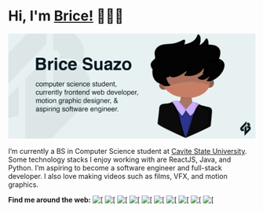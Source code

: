 # Hi, I'm [Brice!](https://www.bricesuazo.com/) 👋👨‍💻
![Brice Suazo Github Cover Photo](https://raw.githubusercontent.com/BriceSuazo/bricesuazo/main/img/Github%20Readme%20Picture.png)

I’m currently a BS in Computer Science student at [Cavite State University](https://cvsu.edu.ph/). Some technology stacks I enjoy working with are ReactJS, Java, and Python. I’m aspiring to become a software engineer and full-stack developer. I also love making videos such as films, VFX, and motion graphics.

**Find me around the web:**
[![\[](https://github.com/BriceSuazo/bricesuazo/blob/main/img/envelope-solid-24.png?raw=true)](mailto:contact@bricesuazo.com) [![\[](https://github.com/BriceSuazo/bricesuazo/blob/main/img/world-regular-24.png?raw=true)](https://www.bricesuazo.com/) [![\[](https://github.com/BriceSuazo/bricesuazo/blob/main/img/youtube-logo-24.png?raw=true)](https://www.youtube.com/BriceSuazo) [![\[](https://github.com/BriceSuazo/bricesuazo/blob/main/img/facebook-circle-logo-24.png?raw=true)](https://www.facebook.com/BriceSuazo) [![\[](https://github.com/BriceSuazo/bricesuazo/blob/main/img/instagram-logo-24.png?raw=true)](https://www.instagram.com/brice_suazo) [![\[](https://github.com/BriceSuazo/bricesuazo/blob/main/img/twitter-logo-24.png?raw=true)](https://www.twitter.com/brice_suazo) [![\[](https://github.com/BriceSuazo/bricesuazo/blob/main/img/linkedin-logo-24.png?raw=true)](https://www.linkedin.com/in/BriceSuazo/) [![\[](https://github.com/BriceSuazo/bricesuazo/blob/main/img/tiktok-logo-24.png?raw=true)](https://www.tiktok.com/@bricesuazo) [![\[](https://github.com/BriceSuazo/bricesuazo/blob/main/img/reddit-logo-24.png?raw=true)](https://www.reddit.com/user/BriceSuazo) [![\[](https://github.com/BriceSuazo/bricesuazo/blob/main/img/spotify-logo-24.png?raw=true)](https://open.spotify.com/user/5zjazbzw6c4tzfm9aui3h4jxx) 
